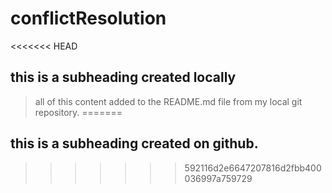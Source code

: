# conflictResolution
<<<<<<< HEAD
## this is a subheading created locally
>all of this content added to the README.md file from my local git repository.
=======
## this is a subheading created on github.
>>>>>>> 592116d2e6647207816d2fbb400036997a759729
